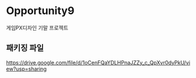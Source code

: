 # Opportunity9
게임PX디자인 기말 프로젝트

## 패키징 파일
https://drive.google.com/file/d/1oCenFQaYDLHPnaJZZy_c_QpXvr0dyPkU/view?usp=sharing
